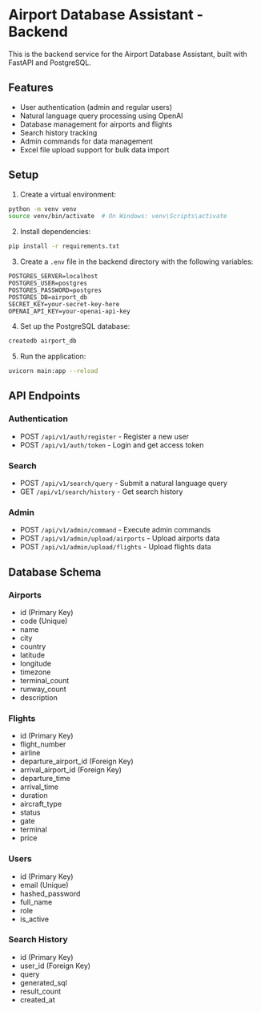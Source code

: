 # Airport Database Assistant - Backend

This is the backend service for the Airport Database Assistant, built with FastAPI and PostgreSQL.

## Features

- User authentication (admin and regular users)
- Natural language query processing using OpenAI
- Database management for airports and flights
- Search history tracking
- Admin commands for data management
- Excel file upload support for bulk data import

## Setup

1. Create a virtual environment:
```bash
python -m venv venv
source venv/bin/activate  # On Windows: venv\Scripts\activate
```

2. Install dependencies:
```bash
pip install -r requirements.txt
```

3. Create a `.env` file in the backend directory with the following variables:
```
POSTGRES_SERVER=localhost
POSTGRES_USER=postgres
POSTGRES_PASSWORD=postgres
POSTGRES_DB=airport_db
SECRET_KEY=your-secret-key-here
OPENAI_API_KEY=your-openai-api-key
```

4. Set up the PostgreSQL database:
```bash
createdb airport_db
```

5. Run the application:
```bash
uvicorn main:app --reload
```

## API Endpoints

### Authentication
- POST `/api/v1/auth/register` - Register a new user
- POST `/api/v1/auth/token` - Login and get access token

### Search
- POST `/api/v1/search/query` - Submit a natural language query
- GET `/api/v1/search/history` - Get search history

### Admin
- POST `/api/v1/admin/command` - Execute admin commands
- POST `/api/v1/admin/upload/airports` - Upload airports data
- POST `/api/v1/admin/upload/flights` - Upload flights data

## Database Schema

### Airports
- id (Primary Key)
- code (Unique)
- name
- city
- country
- latitude
- longitude
- timezone
- terminal_count
- runway_count
- description

### Flights
- id (Primary Key)
- flight_number
- airline
- departure_airport_id (Foreign Key)
- arrival_airport_id (Foreign Key)
- departure_time
- arrival_time
- duration
- aircraft_type
- status
- gate
- terminal
- price

### Users
- id (Primary Key)
- email (Unique)
- hashed_password
- full_name
- role
- is_active

### Search History
- id (Primary Key)
- user_id (Foreign Key)
- query
- generated_sql
- result_count
- created_at 